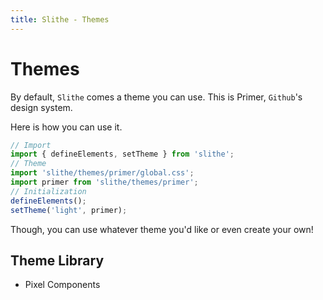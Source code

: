 ```yaml
---
title: Slithe - Themes
---
```

# Themes
 
By default, `Slithe` comes a theme you can use.
This is <Anchor href="https://primer.style/">Primer</Anchor>, `Github`'s design system.

Here is how you can use it.

``` javascript
// Import
import { defineElements, setTheme } from 'slithe';
// Theme
import 'slithe/themes/primer/global.css';
import primer from 'slithe/themes/primer';
// Initialization
defineElements();
setTheme('light', primer);
```

Though, you can use whatever theme you'd like or even create your own!

## Theme Library

- <Anchor href="https://pixel.cadgerfeast.dev/">Pixel Components</Anchor>
